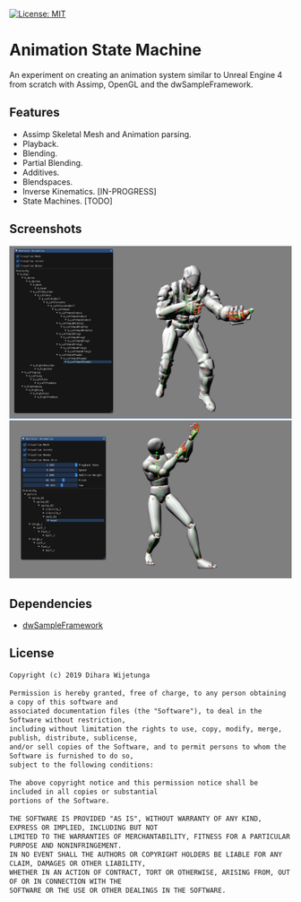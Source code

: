 [![License: MIT](https://img.shields.io/packagist/l/doctrine/orm.svg)](https://opensource.org/licenses/MIT)

# Animation State Machine
An experiment on creating an animation system similar to Unreal Engine 4 from scratch with Assimp, OpenGL and the dwSampleFramework.

## Features
* Assimp Skeletal Mesh and Animation parsing.
* Playback.
* Blending.
* Partial Blending.
* Additives.
* Blendspaces.
* Inverse Kinematics. [IN-PROGRESS]
* State Machines. [TODO]

## Screenshots

![ASM](data/anim_1.JPG)
![ASM](data/anim_2.JPG)

## Dependencies
* [dwSampleFramework](https://github.com/diharaw/dwSampleFramework) 

## License
```
Copyright (c) 2019 Dihara Wijetunga

Permission is hereby granted, free of charge, to any person obtaining a copy of this software and 
associated documentation files (the "Software"), to deal in the Software without restriction, 
including without limitation the rights to use, copy, modify, merge, publish, distribute, sublicense,
and/or sell copies of the Software, and to permit persons to whom the Software is furnished to do so, 
subject to the following conditions:

The above copyright notice and this permission notice shall be included in all copies or substantial
portions of the Software.

THE SOFTWARE IS PROVIDED "AS IS", WITHOUT WARRANTY OF ANY KIND, EXPRESS OR IMPLIED, INCLUDING BUT NOT 
LIMITED TO THE WARRANTIES OF MERCHANTABILITY, FITNESS FOR A PARTICULAR PURPOSE AND NONINFRINGEMENT. 
IN NO EVENT SHALL THE AUTHORS OR COPYRIGHT HOLDERS BE LIABLE FOR ANY CLAIM, DAMAGES OR OTHER LIABILITY,
WHETHER IN AN ACTION OF CONTRACT, TORT OR OTHERWISE, ARISING FROM, OUT OF OR IN CONNECTION WITH THE 
SOFTWARE OR THE USE OR OTHER DEALINGS IN THE SOFTWARE.
```
